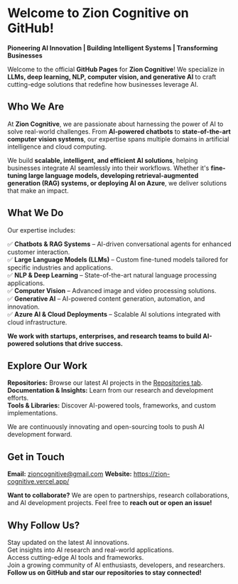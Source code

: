 #  Welcome to **Zion Cognitive** on GitHub!

**Pioneering AI Innovation | Building Intelligent Systems | Transforming Businesses**

Welcome to the official **GitHub Pages** for **Zion Cognitive**! We specialize in **LLMs, deep learning, NLP, computer vision, and generative AI** to craft cutting-edge solutions that redefine how businesses leverage AI.


##  Who We Are

At **Zion Cognitive**, we are passionate about harnessing the power of AI to solve real-world challenges. From **AI-powered chatbots** to **state-of-the-art computer vision systems**, our expertise spans multiple domains in artificial intelligence and cloud computing.

We build **scalable, intelligent, and efficient AI solutions**, helping businesses integrate AI seamlessly into their workflows. Whether it's **fine-tuning large language models, developing retrieval-augmented generation (RAG) systems, or deploying AI on Azure**, we deliver solutions that make an impact.


##  What We Do

Our expertise includes:

✅ **Chatbots & RAG Systems** – AI-driven conversational agents for enhanced customer interaction.  
✅ **Large Language Models (LLMs)** – Custom fine-tuned models tailored for specific industries and applications.  
✅ **NLP & Deep Learning** – State-of-the-art natural language processing applications.  
✅ **Computer Vision** – Advanced image and video processing solutions.  
✅ **Generative AI** – AI-powered content generation, automation, and innovation.  
✅ **Azure AI & Cloud Deployments** – Scalable AI solutions integrated with cloud infrastructure.  

 **We work with startups, enterprises, and research teams to build AI-powered solutions that drive success.**



##  Explore Our Work

 **Repositories:** Browse our latest AI projects in the [Repositories tab](https://github.com/TheZionProject]).  
 **Documentation & Insights:** Learn from our research and development efforts.  
 **Tools & Libraries:** Discover AI-powered tools, frameworks, and custom implementations.  

We are continuously innovating and open-sourcing tools to push AI development forward.



##  Get in Touch

**Email:** zioncognitive@gmail.com
**Website:** https://zion-cognitive.vercel.app/ 

 **Want to collaborate?** We are open to partnerships, research collaborations, and AI development projects. Feel free to **reach out or open an issue!**



##  Why Follow Us?

 Stay updated on the latest AI innovations.  
 Get insights into AI research and real-world applications.  
 Access cutting-edge AI tools and frameworks.  
 Join a growing community of AI enthusiasts, developers, and researchers.  
 **Follow us on GitHub and star our repositories to stay connected!**

